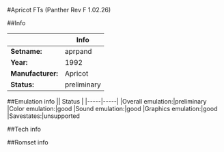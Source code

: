 #Apricot FTs (Panther Rev F 1.02.26)

##Info

||Info|
|-----|-----|
|**Setname:**|aprpand
|**Year:**|1992
|**Manufacturer:**|Apricot
|**Status:**|preliminary

##Emulation info
|| Status |
|-----|-----|
|Overall emulation:|preliminary
|Color emulation:|good
|Sound emulation:|good
|Graphics emulation:|good
|Savestates:|unsupported

##Tech info

##Romset info

<!--- START OF EDITED COMMENT DO NOT TOUCH TEXT ABOVE-->

